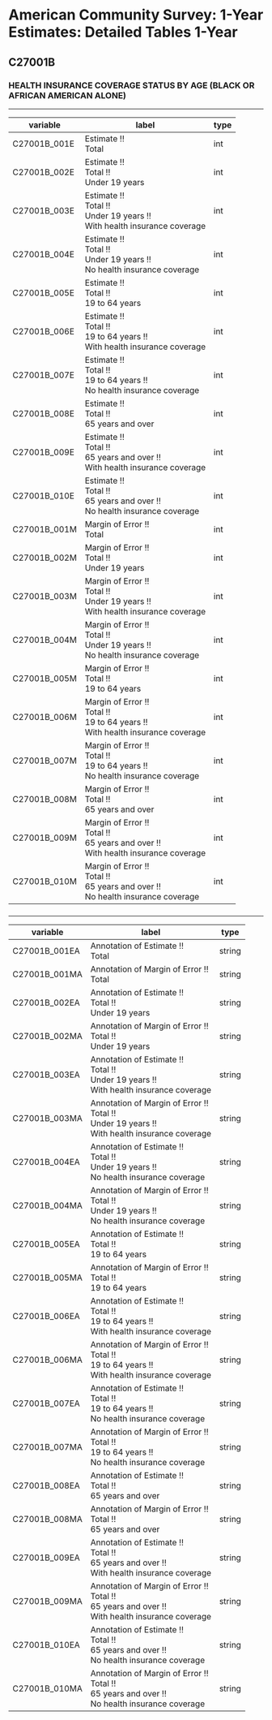 # American Community Survey: 1-Year Estimates: Detailed Tables 1-Year

## C27001B

### HEALTH INSURANCE COVERAGE STATUS BY AGE (BLACK OR AFRICAN AMERICAN ALONE)

___

| variable | label | type |
| ----- | ----- | ----- |
| C27001B_001E | Estimate !!<br>Total | int |
| C27001B_002E | Estimate !!<br>Total !!<br>Under 19 years | int |
| C27001B_003E | Estimate !!<br>Total !!<br>Under 19 years !!<br>With health insurance coverage | int |
| C27001B_004E | Estimate !!<br>Total !!<br>Under 19 years !!<br>No health insurance coverage | int |
| C27001B_005E | Estimate !!<br>Total !!<br>19 to 64 years | int |
| C27001B_006E | Estimate !!<br>Total !!<br>19 to 64 years !!<br>With health insurance coverage | int |
| C27001B_007E | Estimate !!<br>Total !!<br>19 to 64 years !!<br>No health insurance coverage | int |
| C27001B_008E | Estimate !!<br>Total !!<br>65 years and over | int |
| C27001B_009E | Estimate !!<br>Total !!<br>65 years and over !!<br>With health insurance coverage | int |
| C27001B_010E | Estimate !!<br>Total !!<br>65 years and over !!<br>No health insurance coverage | int |
| C27001B_001M | Margin of Error !!<br>Total | int |
| C27001B_002M | Margin of Error !!<br>Total !!<br>Under 19 years | int |
| C27001B_003M | Margin of Error !!<br>Total !!<br>Under 19 years !!<br>With health insurance coverage | int |
| C27001B_004M | Margin of Error !!<br>Total !!<br>Under 19 years !!<br>No health insurance coverage | int |
| C27001B_005M | Margin of Error !!<br>Total !!<br>19 to 64 years | int |
| C27001B_006M | Margin of Error !!<br>Total !!<br>19 to 64 years !!<br>With health insurance coverage | int |
| C27001B_007M | Margin of Error !!<br>Total !!<br>19 to 64 years !!<br>No health insurance coverage | int |
| C27001B_008M | Margin of Error !!<br>Total !!<br>65 years and over | int |
| C27001B_009M | Margin of Error !!<br>Total !!<br>65 years and over !!<br>With health insurance coverage | int |
| C27001B_010M | Margin of Error !!<br>Total !!<br>65 years and over !!<br>No health insurance coverage | int |
### 

___

| variable | label | type |
| ----- | ----- | ----- |
| C27001B_001EA | Annotation of Estimate !!<br>Total | string |
| C27001B_001MA | Annotation of Margin of Error !!<br>Total | string |
| C27001B_002EA | Annotation of Estimate !!<br>Total !!<br>Under 19 years | string |
| C27001B_002MA | Annotation of Margin of Error !!<br>Total !!<br>Under 19 years | string |
| C27001B_003EA | Annotation of Estimate !!<br>Total !!<br>Under 19 years !!<br>With health insurance coverage | string |
| C27001B_003MA | Annotation of Margin of Error !!<br>Total !!<br>Under 19 years !!<br>With health insurance coverage | string |
| C27001B_004EA | Annotation of Estimate !!<br>Total !!<br>Under 19 years !!<br>No health insurance coverage | string |
| C27001B_004MA | Annotation of Margin of Error !!<br>Total !!<br>Under 19 years !!<br>No health insurance coverage | string |
| C27001B_005EA | Annotation of Estimate !!<br>Total !!<br>19 to 64 years | string |
| C27001B_005MA | Annotation of Margin of Error !!<br>Total !!<br>19 to 64 years | string |
| C27001B_006EA | Annotation of Estimate !!<br>Total !!<br>19 to 64 years !!<br>With health insurance coverage | string |
| C27001B_006MA | Annotation of Margin of Error !!<br>Total !!<br>19 to 64 years !!<br>With health insurance coverage | string |
| C27001B_007EA | Annotation of Estimate !!<br>Total !!<br>19 to 64 years !!<br>No health insurance coverage | string |
| C27001B_007MA | Annotation of Margin of Error !!<br>Total !!<br>19 to 64 years !!<br>No health insurance coverage | string |
| C27001B_008EA | Annotation of Estimate !!<br>Total !!<br>65 years and over | string |
| C27001B_008MA | Annotation of Margin of Error !!<br>Total !!<br>65 years and over | string |
| C27001B_009EA | Annotation of Estimate !!<br>Total !!<br>65 years and over !!<br>With health insurance coverage | string |
| C27001B_009MA | Annotation of Margin of Error !!<br>Total !!<br>65 years and over !!<br>With health insurance coverage | string |
| C27001B_010EA | Annotation of Estimate !!<br>Total !!<br>65 years and over !!<br>No health insurance coverage | string |
| C27001B_010MA | Annotation of Margin of Error !!<br>Total !!<br>65 years and over !!<br>No health insurance coverage | string |

